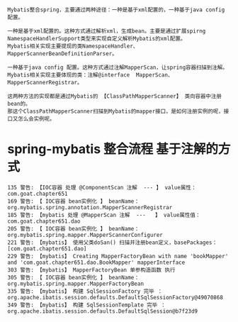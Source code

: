 #
    Mybatis整合spring，主要通过两种途径：一种是基于xml配置的，一种基于java config 配置。
    
    一种是基于xml配置的。这种方式通过解析xml，生成bean。主要是通过扩展spirng NamespaceHandlerSupport类型来实现自定义解析Mybatis的xml配置。
    Mybatis相关实现主要提现的类NamespaceHandler、MapperScannerBeanDefinitionParser。
    
    一种基于java config 配置。这种方式通过注解MapperScan，让spring容器扫描到注解。
    Mybatis相关实现主要体现的类：注解@interface  MapperScan、MapperScannerRegistrar。
    
    这两种方法的实现都是通过Mybatis的 【ClassPathMapperScanner】 类向容器中注册bean的。
    那这个ClassPathMapperScanner扫描到Mybatis的mapper接口，是如何注册实例的呢，接口又怎么会实例呢。
        
        
# spring-mybatis 整合流程   基于注解的方式 
    135 警告: 【IOC容器 处理 @ComponentScan 注解  --- 】 value属性： com.goat.chapter651
    169 警告: 【 IOC容器 bean实例化 】 beanName： org.mybatis.spring.annotation.MapperScannerRegistrar
    185 警告: 【mybatis 处理 @MapperScan 注解  ---   】 value属性值： com.goat.chapter651.dao
    205 警告: 【 IOC容器 bean实例化 】 beanName： org.mybatis.spring.mapper.MapperScannerConfigurer
    221 警告: 【mybatis】 使用父类doSan() 扫描并注册bean定义，basePackages：[com.goat.chapter651.dao]
    229	警告: 【mybatis】 Creating MapperFactoryBean with name 'bookMapper' and 'com.goat.chapter651.dao.BookMapper' mapperInterface
    303 警告: 【mybatis】 MapperFactoryBean 单参构造函数 执行
    305 警告: 【 IOC容器 bean实例化 】 beanName： org.mybatis.spring.mapper.MapperFactoryBean
    335	警告: 【mybatis】 构建 SqlSessionFactory 完毕 ： org.apache.ibatis.session.defaults.DefaultSqlSessionFactory@49070868
    349	警告: 【mybatis】 构建 SqlSessionTemplate 完毕 ： org.apache.ibatis.session.defaults.DefaultSqlSession@b7f23d9